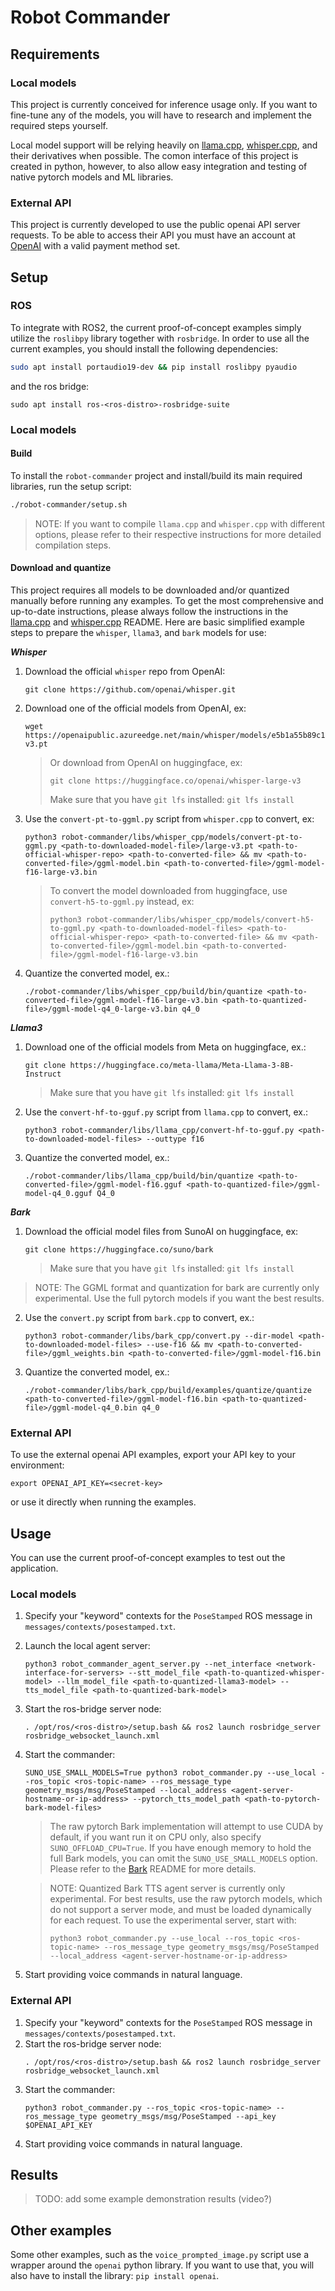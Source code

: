 # Robot Commander

## Requirements

### Local models

This project is currently conceived for inference usage only. If you want to fine-tune any of the models, you will have to research and implement the required steps yourself.

Local model support will be relying heavily on [llama.cpp](https://github.com/ggerganov/llama.cpp), [whisper.cpp](https://github.com/ggerganov/whisper.cpp), and their derivatives when possible. The comon interface of this project is created in python, however, to also allow easy integration and testing of native pytorch models and ML libraries.

### External API

This project is currently developed to use the public openai API server requests. To be able to access their API you must have an account at [OpenAI](https://openai.com) with a valid payment method set.

## Setup

### ROS

To integrate with ROS2, the current proof-of-concept examples simply utilize the `roslibpy` library together with `rosbridge`. In order to use all the current examples, you should install the following dependencies:
```bash
sudo apt install portaudio19-dev && pip install roslibpy pyaudio
```

and the ros bridge:
```
sudo apt install ros-<ros-distro>-rosbridge-suite
```

### Local models

#### Build

To install the `robot-commander` project and install/build its main required libraries, run the setup script:
```bash
./robot-commander/setup.sh
```
>NOTE: If you want to compile `llama.cpp` and `whisper.cpp` with different options, please refer to their respective instructions for more detailed compilation steps.

#### Download and quantize

This project requires all models to be downloaded and/or quantized manually before running any examples. To get the most comprehensive and up-to-date instructions, please always follow the instructions in the [llama.cpp](https://github.com/ggerganov/llama.cpp?tab=readme-ov-file#prepare-and-quantize) and [whisper.cpp](https://github.com/ggerganov/whisper.cpp/tree/master/models#whisper-model-files-in-custom-ggml-format) README. Here are basic simplified example steps to prepare the `whisper`, `llama3`, and `bark` models for use:

***Whisper***
1. Download the official `whisper` repo from OpenAI:
   ```
   git clone https://github.com/openai/whisper.git
   ```
2. Download one of the official models from OpenAI, ex:
   ```
   wget https://openaipublic.azureedge.net/main/whisper/models/e5b1a55b89c1367dacf97e3e19bfd829a01529dbfdeefa8caeb59b3f1b81dadb/large-v3.pt
   ```
   > Or download from OpenAI on huggingface, ex:
   > ```
   > git clone https://huggingface.co/openai/whisper-large-v3
   > ```
   > Make sure that you have `git lfs` installed: `git lfs install`
3. Use the `convert-pt-to-ggml.py` script from `whisper.cpp` to convert, ex:
   ```
   python3 robot-commander/libs/whisper_cpp/models/convert-pt-to-ggml.py <path-to-downloaded-model-file>/large-v3.pt <path-to-official-whisper-repo> <path-to-converted-file> && mv <path-to-converted-file>/ggml-model.bin <path-to-converted-file>/ggml-model-f16-large-v3.bin
   ```
   > To convert the model downloaded from huggingface, use `convert-h5-to-ggml.py` instead, ex:
   > ```
   > python3 robot-commander/libs/whisper_cpp/models/convert-h5-to-ggml.py <path-to-downloaded-model-files> <path-to-official-whisper-repo> <path-to-converted-file> && mv <path-to-converted-file>/ggml-model.bin <path-to-converted-file>/ggml-model-f16-large-v3.bin
   > ```
4. Quantize the converted model, ex.:
   ```
   ./robot-commander/libs/whisper_cpp/build/bin/quantize <path-to-converted-file>/ggml-model-f16-large-v3.bin <path-to-quantized-file>/ggml-model-q4_0-large-v3.bin q4_0
   ```

 ***Llama3***
1. Download one of the official models from Meta on huggingface, ex.:
   ```
   git clone https://huggingface.co/meta-llama/Meta-Llama-3-8B-Instruct
   ```
   > Make sure that you have `git lfs` installed: `git lfs install`
2. Use the `convert-hf-to-gguf.py` script from `llama.cpp` to convert, ex.:
   ```
   python3 robot-commander/libs/llama_cpp/convert-hf-to-gguf.py <path-to-downloaded-model-files> --outtype f16
   ```
3. Quantize the converted model, ex.:
   ```
   ./robot-commander/libs/llama_cpp/build/bin/quantize <path-to-converted-file>/ggml-model-f16.gguf <path-to-quantized-file>/ggml-model-q4_0.gguf Q4_0
   ```

***Bark***
1. Download the official model files from SunoAI on huggingface, ex:
   ```
   git clone https://huggingface.co/suno/bark
   ```
   > Make sure that you have `git lfs` installed: `git lfs install`
> NOTE: The GGML format and quantization for bark are currently only experimental. Use the full pytorch models if you want the best results.
2. Use the `convert.py` script from `bark.cpp` to convert, ex.:
   ```
   python3 robot-commander/libs/bark_cpp/convert.py --dir-model <path-to-downloaded-model-files> --use-f16 && mv <path-to-converted-file>/ggml_weights.bin <path-to-converted-file>/ggml-model-f16.bin
   ```
3. Quantize the converted model, ex.:
   ```
   ./robot-commander/libs/bark_cpp/build/examples/quantize/quantize <path-to-converted-file>/ggml-model-f16.bin <path-to-quantized-file>/ggml-model-q4_0.bin q4_0
   ```

### External API

To use the external openai API examples, export your API key to your environment:
```
export OPENAI_API_KEY=<secret-key>
```
or use it directly when running the examples.

## Usage

You can use the current proof-of-concept examples to test out the application.

### Local models

1. Specify your "keyword" contexts for the `PoseStamped` ROS message in `messages/contexts/posestamped.txt`.
2. Launch the local agent server:
   ```
   python3 robot_commander_agent_server.py --net_interface <network-interface-for-servers> --stt_model_file <path-to-quantized-whisper-model> --llm_model_file <path-to-quantized-llama3-model> --tts_model_file <path-to-quantized-bark-model>
   ```
3. Start the ros-bridge server node:
   ```
   . /opt/ros/<ros-distro>/setup.bash && ros2 launch rosbridge_server rosbridge_websocket_launch.xml
   ```
4. Start the commander:
   ```
   SUNO_USE_SMALL_MODELS=True python3 robot_commander.py --use_local --ros_topic <ros-topic-name> --ros_message_type geometry_msgs/msg/PoseStamped --local_address <agent-server-hostname-or-ip-address> --pytorch_tts_model_path <path-to-pytorch-bark-model-files>
   ```
   > The raw pytorch Bark implementation will attempt to use CUDA by default, if you want run it on CPU only, also specify `SUNO_OFFLOAD_CPU=True`. If you have enough memory to hold the full Bark models, you can omit the `SUNO_USE_SMALL_MODELS` option. Please refer to the [Bark](https://github.com/suno-ai/bark?tab=readme-ov-file#how-much-vram-do-i-need) README for more details.

   > NOTE: Quantized Bark TTS agent server is currently only experimental. For best results, use the raw pytorch models, which do not support a server mode, and must be loaded dynamically for each request. To use the experimental server, start with:
   > ```
   > python3 robot_commander.py --use_local --ros_topic <ros-topic-name> --ros_message_type geometry_msgs/msg/PoseStamped --local_address <agent-server-hostname-or-ip-address>
   > ```
5. Start providing voice commands in natural language.

### External API

1. Specify your "keyword" contexts for the `PoseStamped` ROS message in `messages/contexts/posestamped.txt`.
2. Start the ros-bridge server node:
   ```
   . /opt/ros/<ros-distro>/setup.bash && ros2 launch rosbridge_server rosbridge_websocket_launch.xml
   ```
3. Start the commander:
   ```
   python3 robot_commander.py --ros_topic <ros-topic-name> --ros_message_type geometry_msgs/msg/PoseStamped --api_key $OPENAI_API_KEY
   ```
4. Start providing voice commands in natural language.

## Results

>TODO: add some example demonstration results (video?)

## Other examples

Some other examples, such as the `voice_prompted_image.py` script use a wrapper around the `openai` python library. If you want to use that, you will also have to install the library: `pip install openai`.
